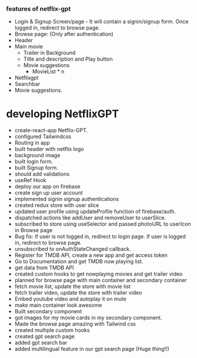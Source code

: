 ### features of netflix-gpt
- Login & Signup Screen/page - It will contain a signin/signup form. Once logged in, redirect to browse page.
- Browse page: (Only after authentication)
 - Header
 - Main movie
    - Trailer in Background
    - Title and description and Play button
    - Movie suggestions
        - MovieList * n
- Netflixgpt
 - Searchbar
 - Movie suggestions.


 # developing NetflixGPT
 - create-react-app Netflix-GPT.
 - configured Tailwindcss
 - Routing in app
 - built header with netflix logo
 - background image
 - built login form.
 - built Signup form.
 - should add validations
 - useRef Hook
 - deploy our app on firebase
 - create sign up user account
 - implemented signin signup authentications
 - created redux store with user slice
 - updated user profile using updateProfile function of firebase/auth.
 - dispatched actions like addUser and removeUser to userSlice.
 - subscribed to store using useSelector and passed photoURL to userIcon in Browse page
 - Bug fix: If user is not logged in, redirect to login page. If user is logged in, redirect to browse page.
 - unsubscribed to onAuthStateChanged callback.
 - Register for TMDB API, create a new app and get access token
 - Go to Documentation and get TMDB now playing list.
 - get data from TMDB API
 - created custom hooks to get nowplaying movies and get trailer video
 - planned for browse page with main container and secondary container
 - fetch movie list, update the store with movie list
 - fetch trailer video, update the store with trailer video
 - Embed youtube video and autoplay it on mute
 - make main container look awesome
 - Built secondary component
 - got images for my movie cards in my secondary component.
 - Made the browse page amazing with Tailwind css
 - created multiple custom hooks
 - created gpt search page
 - added gpt search bar
 - added multilingual feature in our gpt search page (Huge thing!!)